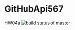 # GitHubApi567
HW04a
[![build status of master](https://travis-ci.com/Epimetheus12/GitHubApi567.svg?branch=master)](https://travis-ci.com/Epimetheus12/GitHubApi567)
